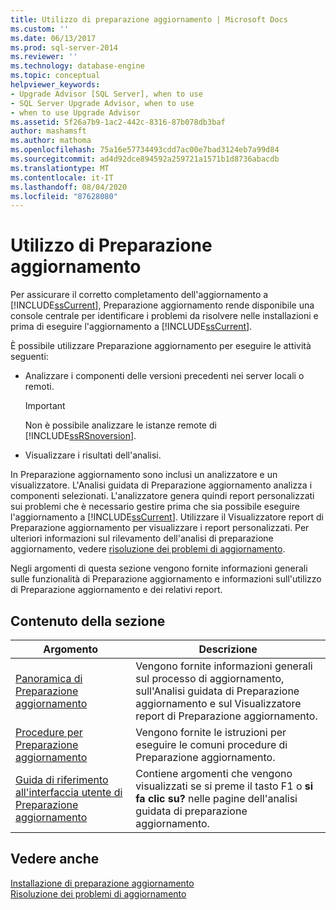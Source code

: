 ```yaml
---
title: Utilizzo di preparazione aggiornamento | Microsoft Docs
ms.custom: ''
ms.date: 06/13/2017
ms.prod: sql-server-2014
ms.reviewer: ''
ms.technology: database-engine
ms.topic: conceptual
helpviewer_keywords:
- Upgrade Advisor [SQL Server], when to use
- SQL Server Upgrade Advisor, when to use
- when to use Upgrade Advisor
ms.assetid: 5f26a7b9-1ac2-442c-8316-87b078db3baf
author: mashamsft
ms.author: mathoma
ms.openlocfilehash: 75a16e57734493cdd7ac00e7bad3124eb7a99d84
ms.sourcegitcommit: ad4d92dce894592a259721a1571b1d8736abacdb
ms.translationtype: MT
ms.contentlocale: it-IT
ms.lasthandoff: 08/04/2020
ms.locfileid: "87628080"
---
```

# <a name="working-with-upgrade-advisor"></a>Utilizzo di Preparazione aggiornamento
  Per assicurare il corretto completamento dell'aggiornamento a [!INCLUDE[ssCurrent](../../includes/sscurrent-md.md)], Preparazione aggiornamento rende disponibile una console centrale per identificare i problemi da risolvere nelle installazioni e prima di eseguire l'aggiornamento a [!INCLUDE[ssCurrent](../../includes/sscurrent-md.md)].  
  
 È possibile utilizzare Preparazione aggiornamento per eseguire le attività seguenti:  
  
-   Analizzare i componenti delle versioni precedenti nei server locali o remoti.  
  
    > [!IMPORTANT]  
    >  Non è possibile analizzare le istanze remote di [!INCLUDE[ssRSnoversion](../../includes/ssrsnoversion-md.md)].  
  
-   Visualizzare i risultati dell'analisi.  
  
 In Preparazione aggiornamento sono inclusi un analizzatore e un visualizzatore. L'Analisi guidata di Preparazione aggiornamento analizza i componenti selezionati. L'analizzatore genera quindi report personalizzati sui problemi che è necessario gestire prima che sia possibile eseguire l'aggiornamento a [!INCLUDE[ssCurrent](../../includes/sscurrent-md.md)]. Utilizzare il Visualizzatore report di Preparazione aggiornamento per visualizzare i report personalizzati. Per ulteriori informazioni sul rilevamento dell'analisi di preparazione aggiornamento, vedere [risoluzione dei problemi di aggiornamento](../../../2014/sql-server/install/resolving-upgrade-issues.md).  
  
 Negli argomenti di questa sezione vengono fornite informazioni generali sulle funzionalità di Preparazione aggiornamento e informazioni sull'utilizzo di Preparazione aggiornamento e dei relativi report.  
  
## <a name="in-this-section"></a>Contenuto della sezione  
  
|Argomento|Descrizione|  
|-----------|-----------------|  
|[Panoramica di Preparazione aggiornamento](../../../2014/sql-server/install/overview-of-upgrade-advisor.md)|Vengono fornite informazioni generali sul processo di aggiornamento, sull'Analisi guidata di Preparazione aggiornamento e sul Visualizzatore report di Preparazione aggiornamento.|  
|[Procedure per Preparazione aggiornamento](../../../2014/sql-server/install/upgrade-advisor-how-to-topics.md)|Vengono fornite le istruzioni per eseguire le comuni procedure di Preparazione aggiornamento.|  
|[Guida di riferimento all'interfaccia utente di Preparazione aggiornamento](../../../2014/sql-server/install/upgrade-advisor-user-interface-reference.md)|Contiene argomenti che vengono visualizzati se si preme il tasto F1 o **si fa clic su?** nelle pagine dell'analisi guidata di preparazione aggiornamento.|  
  
## <a name="see-also"></a>Vedere anche  
 [Installazione di preparazione aggiornamento](../../../2014/sql-server/install/installing-upgrade-advisor.md)   
 [Risoluzione dei problemi di aggiornamento](../../../2014/sql-server/install/resolving-upgrade-issues.md)  
  
  
